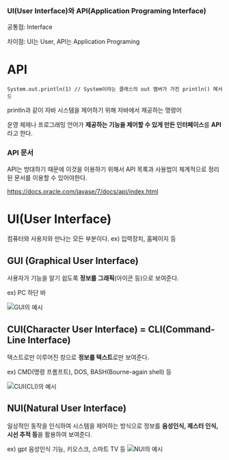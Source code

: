 ### UI(User Interface)와 API(Application Programing Interface)
공통점: Interface

차이점: UI는 User, API는 Application Programing
# API
```
System.out.println(1) // System이라는 클래스의 out 맴버가 가진 println() 메서드
```
println과 같이 자바 시스템을 제어하기 위해 자바에서 제공하는 명령어

운영 체제나 프로그래밍 언어가 **제공하는 기능을 제어할 수 있게 만든 인터페이스**를 **API**라고 한다.
### API 문서
API는 방대하기 때문에 이것을 이용하기 위해서 API 목록과 사용법이 체계적으로 정리된 문서를 이용할 수 있어야한다.

https://docs.oracle.com/javase/7/docs/api/index.html
# UI(User Interface)
컴퓨터와 사용자와 만나는 모든 부분이다. ex) 입력장치, 홈페이지 등

## GUI (Graphical User Interface)

사용자가 기능을 알기 쉽도록 **정보를 그래픽**(아이콘 등)으로 보여준다.

ex) PC 하단 바

![GUI의 예시](https://github.com/user-attachments/assets/78e85eed-3050-44a2-a641-a1a5411da3ef)

## CUI(Character User Interface) = CLI(Command-Line Interface)

텍스트로만 이루어진 창으로 **정보를 텍스트**로만 보여준다.

ex) CMD(명령 프롬프트), DOS, BASH(Bourne-again shell) 등

![CUI(CLI)의 예시](https://github.com/user-attachments/assets/0c47a73b-96b8-4326-a986-c26d8c7ca451)

## NUI(Natural User Interface)
일상적인 동작을 인식하여 시스템을 제어하는 방식으로 정보를 **음성인식, 제스터 인식, 시선 추적 등**을 활용하여 보여준다.

ex) gpt 음성인식 기능, 키오스크, 스마트 TV 등
![NUI의 예시](https://github.com/user-attachments/assets/240d0fcf-f4ab-4e34-bf80-ae449cdb5fee)